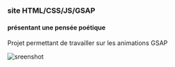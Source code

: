 ### site HTML/CSS/JS/GSAP
#### présentant une pensée poétique
Projet permettant de travailler sur les animations GSAP

![sreenshot](screenshot.gif)